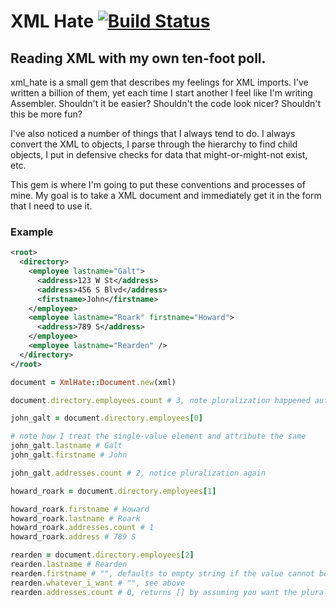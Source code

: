 # XML Hate [![Build Status](https://secure.travis-ci.org/darrencauthon/xml_hate.png?branch=master)](http://travis-ci.org/darrencauthon/xml_hate)

## Reading XML with my own ten-foot poll.

xml_hate is a small gem that describes my feelings for XML imports.  I've written a billion of them, yet each time I start another I feel like I'm writing Assembler. Shouldn't it be easier?  Shouldn't the code look nicer?  Shouldn't this be more fun?

I've also noticed a number of things that I always tend to do.  I always convert the XML to objects, I parse through the hierarchy to find child objects, I put in defensive checks for data that might-or-might-not exist, etc.

This gem is where I'm going to put these conventions and processes of mine.  My goal is to take a XML document and immediately get it in the form that I need to use it.

### Example

``` xml
<root>
  <directory>
    <employee lastname="Galt">
      <address>123 W St</address>
      <address>456 S Blvd</address>
      <firstname>John</firstname>
    </employee>
    <employee lastname="Roark" firstname="Howard">
      <address>789 S</address>
    </employee>
    <employee lastname="Rearden" />
  </directory>
</root>
```

```ruby
document = XmlHate::Document.new(xml)

document.directory.employees.count # 3, note pluralization happened automatically

john_galt = document.directory.employees[0]

# note how I treat the single-value element and attribute the same
john_galt.lastname # Galt
john_galt.firstname # John

john_galt.addresses.count # 2, notice pluralization again

howard_roark = document.directory.employees[1]

howard_roark.firstname # Howard
howard_roark.lastname # Roark
howard_roark.addresses.count # 1
howard_roark.address # 789 S

rearden = document.directory.employees[2]
rearden.lastname # Rearden
rearden.firstname # "", defaults to empty string if the value cannot be found
rearden.whatever_i_want # "", see above
rearden.addresses.count # 0, returns [] by assuming you want the plural version

```